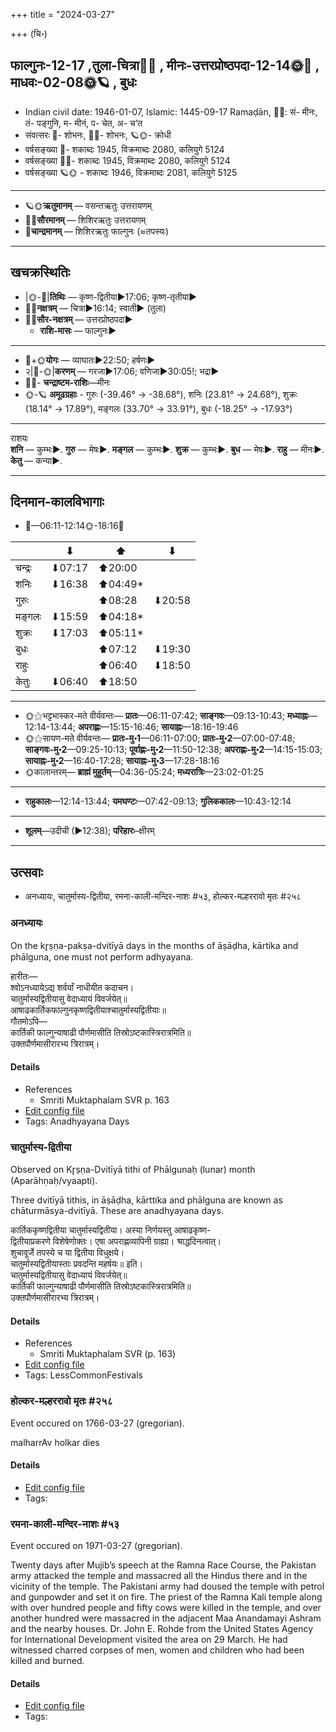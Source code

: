 +++
title = "2024-03-27"

+++
(चि॰)
## फाल्गुनः-12-17  ,तुला-चित्रा🌛🌌  ,  मीनः-उत्तरप्रोष्ठपदा-12-14🌞🌌  ,  माधवः-02-08🌞🪐  , बुधः
- Indian civil date: 1946-01-07, Islamic: 1445-09-17 Ramaḍān, 🌌🌞: सं- मीनः, तं- पङ्गुनि, म- मीनं, प- चेत, अ- च’त
- संवत्सरः 🌛- शोभनः, 🌌🌞- शोभनः, 🪐🌞- क्रोधी
- वर्षसङ्ख्या 🌛- शकाब्दः 1945, विक्रमाब्दः 2080, कलियुगे 5124
- वर्षसङ्ख्या 🌌🌞- शकाब्दः 1945, विक्रमाब्दः 2080, कलियुगे 5124
- वर्षसङ्ख्या 🪐🌞 - शकाब्दः 1946, विक्रमाब्दः 2081, कलियुगे 5125
___________________
- 🪐🌞**ऋतुमानम्** — वसन्तऋतुः उत्तरायणम्
- 🌌🌞**सौरमानम्** — शिशिरऋतुः उत्तरायणम्
- 🌛**चान्द्रमानम्** — शिशिरऋतुः फाल्गुनः (≈तपस्यः)
___________________


## खचक्रस्थितिः
- |🌞-🌛|**तिथिः** — कृष्ण-द्वितीया►17:06; कृष्ण-तृतीया►  
- 🌌🌛**नक्षत्रम्** — चित्रा►16:14; स्वाती► (तुला)  
- 🌌🌞**सौर-नक्षत्रम्** — उत्तरप्रोष्ठपदा►  
  - **राशि-मासः** — फाल्गुनः► 
___________________
- 🌛+🌞**योगः** — व्याघातः►22:50; हर्षणः►  
- २|🌛-🌞|**करणम्** — गरजा►17:06; वणिजा►30:05!; भद्रा►  
- 🌌🌛- **चन्द्राष्टम-राशिः**—मीनः  
- 🌞-🪐 **अमूढग्रहाः** - गुरुः (-39.46° → -38.68°), शनिः (23.81° → 24.68°), शुक्रः (18.14° → 17.89°), मङ्गलः (33.70° → 33.91°), बुधः (-18.25° → -17.93°)
___________________
राशयः  
**शनि** — कुम्भः►. **गुरु** — मेषः►. **मङ्गल** — कुम्भः►. **शुक्र** — कुम्भः►. **बुध** — मेषः►. **राहु** — मीनः►. **केतु** — कन्या►. 
___________________


## दिनमान-कालविभागाः
- 🌅—06:11-12:14🌞-18:16🌇  

|      |⬇     |⬆     |⬇     |
|------|-----|-----|------|
|चन्द्रः|⬇07:17 |⬆20:00 |     |
|शनिः   |⬇16:38 |⬆04:49*|     |
|गुरुः  |     |⬆08:28 |⬇20:58 |
|मङ्गलः |⬇15:59 |⬆04:18*|     |
|शुक्रः |⬇17:03 |⬆05:11*|     |
|बुधः   |     |⬆07:12 |⬇19:30 |
|राहुः  |     |⬆06:40 |⬇18:50 |
|केतुः  |⬇06:40 |⬆18:50 |     |
___________________
- 🌞⚝भट्टभास्कर-मते वीर्यवन्तः— **प्रातः**—06:11-07:42; **साङ्गवः**—09:13-10:43; **मध्याह्नः**—12:14-13:44; **अपराह्णः**—15:15-16:46; **सायाह्नः**—18:16-19:46  
- 🌞⚝सायण-मते वीर्यवन्तः— **प्रातः-मु॰1**—06:11-07:00; **प्रातः-मु॰2**—07:00-07:48; **साङ्गवः-मु॰2**—09:25-10:13; **पूर्वाह्णः-मु॰2**—11:50-12:38; **अपराह्णः-मु॰2**—14:15-15:03; **सायाह्नः-मु॰2**—16:40-17:28; **सायाह्नः-मु॰3**—17:28-18:16  
- 🌞कालान्तरम्— **ब्राह्मं मुहूर्तम्**—04:36-05:24; **मध्यरात्रिः**—23:02-01:25  
___________________
- **राहुकालः**—12:14-13:44; **यमघण्टः**—07:42-09:13; **गुलिककालः**—10:43-12:14  
___________________
- **शूलम्**—उदीची (►12:38); **परिहारः**–क्षीरम्  
___________________

## उत्सवाः
- अनध्यायः, चातुर्मास्य-द्वितीया, रमना-काली-मन्दिर-नाशः #५३, होल्कर-मल्हररावो मृतः #२५८
### अनध्यायः



On the kr̥ṣṇa-pakṣa-dvitīyā days in the months of āṣāḍha, kārtika and phālguna, one must not perform adhyayana.

हारीतः—  
श्वोऽनध्यायेऽद्य शर्वर्यां नाधीयीत कदाचन।  
चातुर्मास्यद्वितीयासु वेदाध्यायं विवर्जयेत्॥  
आषाढकार्तिकफाल्गुनकृष्णद्वितीयाश्चातुर्मास्यद्वितीयाः॥  
गौतमोऽपि—  
कार्तिकी फाल्गुन्याषाढी पौर्णमासीति तिस्रोऽष्टकास्त्रिरात्रमिति॥  
उक्तपौर्णमासीरारभ्य त्रिरात्रम्।



#### Details
- References
  - Smriti Muktaphalam SVR p.  163
- [Edit config file](https://github.com/jyotisham/adyatithi/blob/master/time_focus/adhyayana/relative_event/cAturmAsya-dvitIyA~3/offset__00/anadhyAyaH~cAturmAsya-dvitIyA~3.toml)
- Tags: Anadhyayana Days


### चातुर्मास्य-द्वितीया

Observed on Kr̥ṣṇa-Dvitīyā tithi of Phālgunaḥ (lunar) month (Aparāhṇaḥ/vyaapti). 

Three dvitīyā tithis, in āṣāḍha, kārttika and phālguna are known as chāturmāsya-dvitīyā. These are anadhyayana days.

कार्तिककृष्णद्वितीया चातुर्मास्यद्वितीया। अस्या निर्णयस्तु आषाढकृष्ण-  
द्वितीयाप्रकरणे विशेषेणोक्तः। एषा अपराह्णव्यापिनी ग्राह्या। श्राद्धदिनत्वात्।  
शुचावूर्जे तपस्ये च या द्वितीया विधुक्षये।  
चातुर्मास्यद्वितीयास्ताः प्रवदन्ति महर्षयः॥ इति।  
चातुर्मास्यद्वितीयासु वेदाध्यायं विवर्जयेत्॥  
कार्तिकी फाल्गुन्याषाढी पौर्णमासीति तिस्रोऽष्टकास्त्रिरात्रमिति॥  
उक्तपौर्णमासीरारभ्य त्रिरात्रम्।



#### Details
- References
  - Smriti Muktaphalam SVR (p. 163)
- [Edit config file](https://github.com/jyotisham/adyatithi/blob/master/devatA/pitR/lunar_month/tithi/12/17/cAturmAsya-dvitIyA~3.toml)
- Tags: LessCommonFestivals


### होल्कर-मल्हररावो मृतः #२५८

Event occured on 1766-03-27 (gregorian). 

malharrAv holkar dies

#### Details
- [Edit config file](https://github.com/jyotisham/adyatithi/blob/master/mahApuruSha/xatra-later/gregorian/day/03/27/holkara-malhararAvo_mRtaH.toml)
- Tags: 


### रमना-काली-मन्दिर-नाशः #५३

Event occured on 1971-03-27 (gregorian). 

Twenty days after Mujib’s speech at the Ramna Race Course, the Pakistan army attacked the temple and massacred all the Hindus there and in the vicinity of the temple. The Pakistani army had doused the temple with petrol and gunpowder and set it on fire. The priest of the Ramna Kali temple along with over hundred people and fifty cows were killed in the temple, and over another hundred were massacred in the adjacent Maa Anandamayi Ashram and the nearby houses. Dr. John E. Rohde from the United States Agency for International Development visited the area on 29 March. He had witnessed charred corpses of men, women and children who had been killed and burned.

#### Details
- [Edit config file](https://github.com/jyotisham/adyatithi/blob/master/mahApuruSha/xatra-later/gregorian/day/03/27/ramanA-kAlI-mandira-nAshaH.toml)
- Tags: 


